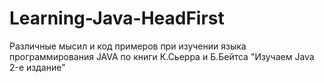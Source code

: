 # Learning-Java-HeadFirst
Различные мысил и код примеров при изучении языка программирования JAVA по книги К.Сьерра и Б.Бейтса "Изучаем Java 2-е издание"
